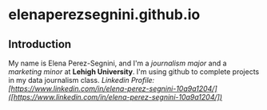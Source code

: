 # elenaperezsegnini.github.io
## Introduction
My name is Elena Perez-Segnini, and I'm a *journalism major* and a *marketing minor* at **Lehigh University**. I'm using github to complete projects in my data journalism class. 
*Linkedin Profile: [https://www.linkedin.com/in/elena-perez-segnini-10a9a1204/]([https://www.linkedin.com/in/elena-perez-segnini-10a9a1204/])*
